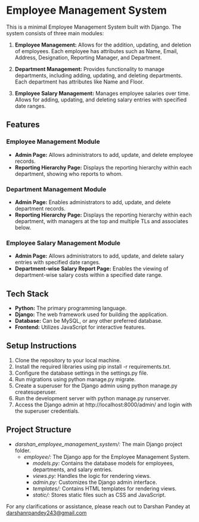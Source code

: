 # Employee Management System

This is a minimal Employee Management System built with Django. The system consists of three main modules:

1. **Employee Management:** Allows for the addition, updating, and deletion of employees. Each employee has attributes such as Name, Email, Address, Designation, Reporting Manager, and Department.

2. **Department Management:** Provides functionality to manage departments, including adding, updating, and deleting departments. Each department has attributes like Name and Floor.

3. **Employee Salary Management:** Manages employee salaries over time. Allows for adding, updating, and deleting salary entries with specified date ranges.

## Features

### Employee Management Module

- **Admin Page:** Allows administrators to add, update, and delete employee records.
- **Reporting Hierarchy Page:** Displays the reporting hierarchy within each department, showing who reports to whom.

### Department Management Module

- **Admin Page:** Enables administrators to add, update, and delete department records.
- **Reporting Hierarchy Page:** Displays the reporting hierarchy within each department, with managers at the top and multiple TLs and associates below.

### Employee Salary Management Module

- **Admin Page:** Allows administrators to add, update, and delete salary entries with specified date ranges.
- **Department-wise Salary Report Page:** Enables the viewing of department-wise salary costs within a specified date range.

## Tech Stack

- **Python:** The primary programming language.
- **Django:** The web framework used for building the application.
- **Database:** Can be MySQL, or any other preferred database.
- **Frontend:** Utilizes JavaScript for interactive features.

## Setup Instructions

1. Clone the repository to your local machine.
2. Install the required libraries using pip install -r requirements.txt.
3. Configure the database settings in the settings.py file.
4. Run migrations using python manage.py migrate.
5. Create a superuser for the Django admin using python manage.py createsuperuser.
6. Run the development server with python manage.py runserver.
7. Access the Django admin at http://localhost:8000/admin/ and login with the superuser credentials.

## Project Structure

- *darshan_employee_management_system/:* The main Django project folder.
  - *employee/:* The Django app for the Employee Management System.
    - *models.py:* Contains the database models for employees, departments, and salary entries.
    - *views.py:* Handles the logic for rendering views.
    - *admin.py:* Customizes the Django admin interface.
    - *templates/:* Contains HTML templates for rendering views.
    - *static/:* Stores static files such as CSS and JavaScript.




For any clarifications or assistance, please reach out to Darshan Pandey at darshanrpandey243@gmail.com 
